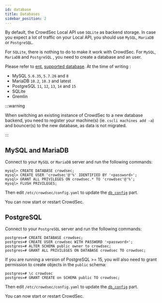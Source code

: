 ```yaml
---
id: database
title: Databases
sidebar_position: 2
---
```


By default, the CrowdSec Local API use `SQLite` as backend storage. In case you expect a lot of traffic on your Local API, you should use `MySQL`, `MariaDB` or `PostgreSQL`.

For `SQLite`, there is nothing to do to make it work with CrowdSec. For `MySQL`, `MariaDB` and `PostgreSQL` , you need to create a database and an user.

Please refer to [ent.](https://entgo.io/) [supported database](https://entgo.io/docs/dialects/). At the time of writing :

 - MySQL `5.6.35`, `5.7.26` and `8`
 - MariaDB `10.2`, `10.3` and latest
 - PostgreSQL `11`, `12`, `13`, `14` and `15`
 - SQLite
 - Gremlin


:::warning

When switching an existing instance of CrowdSec to a new database backend, you need to register your machine(s) (ie. `cscli machines add -a`) and bouncer(s) to the new database, as data is not migrated.

:::

## MySQL and MariaDB

Connect to your `MySQL` or `MariaDB` server and run the following commands:

```
mysql> CREATE DATABASE crowdsec;
mysql> CREATE USER 'crowdsec'@'%' IDENTIFIED BY '<password>';
mysql> GRANT ALL PRIVILEGES ON crowdsec.* TO 'crowdsec'@'%';
mysql> FLUSH PRIVILEGES;
```

Then edit `/etc/crowdsec/config.yaml` to update the [`db_config`](/configuration/crowdsec_configuration.md#db_config) part.

You can now start or restart CrowdSec.

## PostgreSQL

Connect to your `PostgreSQL` server and run the following commands:

```
postgres=# CREATE DATABASE crowdsec;
postgres=# CREATE USER crowdsec WITH PASSWORD '<password>';
postgres=# ALTER SCHEMA public owner to crowdsec;
postgres=# GRANT ALL PRIVILEGES ON DATABASE crowdsec TO crowdsec;
```

If you are running a version of PostgreSQL >= 15, you will also need to grant permission to create objects in the `public` schema:

```
postgres=# \c crowdsec
postgres=# GRANT CREATE on SCHEMA public TO crowdsec;
```

Then edit `/etc/crowdsec/config.yaml` to update the [`db_config`](/configuration/crowdsec_configuration.md#db_config) part.

You can now start or restart CrowdSec.
